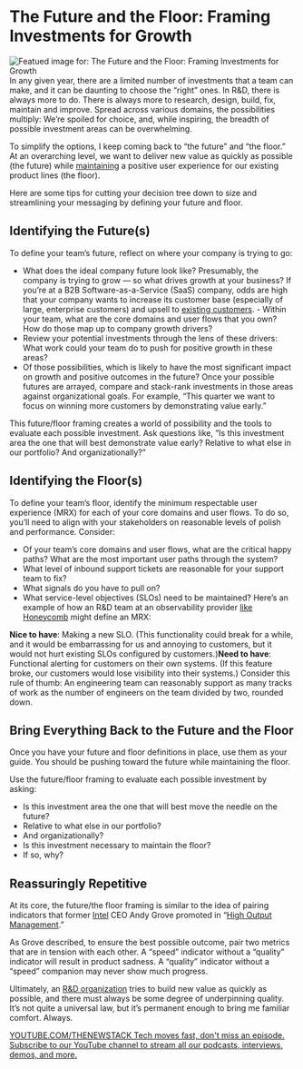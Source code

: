 # The Future and the Floor: Framing Investments for Growth
![Featued image for: The Future and the Floor: Framing Investments for Growth](https://cdn.thenewstack.io/media/2025/01/899900c1-future-floor-innovation-1024x576.jpg)
In any given year, there are a limited number of investments that a team can make, and it can be daunting to choose the “right” ones. In R&D, there is always more to do. There is always more to research, design, build, fix, maintain and improve. Spread across various domains, the possibilities multiply: We’re spoiled for choice, and, while inspiring, the breadth of possible investment areas can be overwhelming.

To simplify the options, I keep coming back to “the future” and “the floor.” At an overarching level, we want to deliver new value as quickly as possible (the future) while [maintaining](https://thenewstack.io/innovation-is-fun-but-infrastructure-pays-the-bills/) a positive user experience for our existing product lines (the floor).

Here are some tips for cutting your decision tree down to size and streamlining your messaging by defining your future and floor.

## Identifying the Future(s)
To define your team’s future, reflect on where your company is trying to go:

- What does the ideal company future look like? Presumably, the company is trying to grow — so what drives growth at your business? If you’re at a B2B Software-as-a-Service (SaaS) company, odds are high that your company wants to increase its customer base (especially of large, enterprise customers) and upsell to
[existing customers](https://thenewstack.io/how-listening-to-the-customer-can-boost-innovation/). - Within your team, what are the core domains and user flows that you own? How do those map up to company growth drivers?
- Review your potential investments through the lens of these drivers: What work could your team do to push for positive growth in these areas?
- Of those possibilities, which is likely to have the most significant impact on growth and positive outcomes in the future?
Once your possible futures are arrayed, compare and stack-rank investments in those areas against organizational goals. For example, “This quarter we want to focus on winning more customers by demonstrating value early.”

This future/floor framing creates a world of possibility and the tools to evaluate each possible investment. Ask questions like, ”Is this investment area the one that will best demonstrate value early? Relative to what else in our portfolio? And organizationally?”

## Identifying the Floor(s)
To define your team’s floor, identify the minimum respectable user experience (MRX) for each of your core domains and user flows. To do so, you’ll need to align with your stakeholders on reasonable levels of polish and performance. Consider:

- Of your team’s core domains and user flows, what are the critical happy paths? What are the most important user paths through the system?
- What level of inbound support tickets are reasonable for your support team to fix?
- What signals do you have to pull on?
- What service-level objectives (SLOs) need to be maintained?
Here’s an example of how an R&D team at an observability provider [like Honeycomb](https://thenewstack.io/honeycomb-ios-austin-parker-opentelemetry-in-depth/) might define an MRX:

**Nice to have**: Making a new SLO. (This functionality could break for a while, and it would be embarrassing for us and annoying to customers, but it would not hurt existing SLOs configured by customers.)**Need to have**: Functional alerting for customers on their own systems. (If this feature broke, our customers would lose visibility into their systems.)
Consider this rule of thumb: An engineering team can reasonably support as many tracks of work as the number of engineers on the team divided by two, rounded down.

## Bring Everything Back to the Future and the Floor
Once you have your future and floor definitions in place, use them as your guide. You should be pushing toward the future while maintaining the floor.

Use the future/floor framing to evaluate each possible investment by asking:

- Is this investment area the one that will best move the needle on the future?
- Relative to what else in our portfolio?
- And organizationally?
- Is this investment necessary to maintain the floor?
- If so, why?
## Reassuringly Repetitive
At its core, the future/the floor framing is similar to the idea of pairing indicators that former [Intel](https://www.intel.com/content/www/us/en/now/data-centric/overview.html?utm_content=inline+mention) CEO Andy Grove promoted in “[High Output Management](https://en.wikipedia.org/wiki/High_Output_Management).”

As Grove described, to ensure the best possible outcome, pair two metrics that are in tension with each other. A “speed” indicator without a “quality” indicator will result in product sadness. A “quality” indicator without a “speed” companion may never show much progress.

Ultimately, an [R&D organization](https://thenewstack.io/resilience-is-an-rd-problem-not-just-an-sre-problem/) tries to build new value as quickly as possible, and there must always be some degree of underpinning quality. It’s not quite a universal law, but it’s permanent enough to bring me familiar comfort. Always.

[
YOUTUBE.COM/THENEWSTACK
Tech moves fast, don't miss an episode. Subscribe to our YouTube
channel to stream all our podcasts, interviews, demos, and more.
](https://youtube.com/thenewstack?sub_confirmation=1)